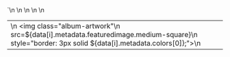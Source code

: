 `<table width="204" border="0" cellpadding="0" cellspacing="0" align="left" class="force-row">\n
                  <tr>\n
                    <td class="col" valign="top">\n
                      <img class="album-artwork"\n
                        src=${data[i].metadata.featuredimage.medium-square}\n
                        style="border: 3px solid ${data[i].metadata.colors[0]};">\n
                    </td>\n
                  </tr>\n
                </table>\n

                <table width="284" border="0" cellpadding="0" cellspacing="0" align="right" class="force-row">\n
                  <tr>\n
                    <td class="col" valign="top">\n
                      <h3 class="review-album" style="color: ${data[i].metadata.colors[0]};">${data[i].metadata.album}</h3>\n
                      <h3 class="review-artist">${data[i].metadata.artist}</h3>\n
                      <p class="review-summary">‘${data[i].metadata.summary}’</p>\n
                      <span class="review-link"><a href="https://audioxide.com/reviews/${data[i].metadata.slug}/">Full
                          review</a> →</span>\n
                    </td>\n
                  </tr>\n
                </table>\n`